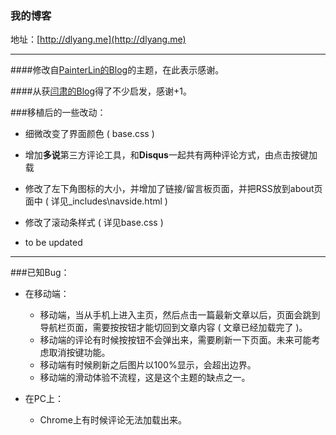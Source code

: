### 我的博客

地址：[http://dlyang.me](http://dlyang.me)

----

####修改自[PainterLin的Blog](http://painterlin.com)的主题，在此表示感谢。

####从获[闫肃的Blog](http://yansu.org)得了不少启发，感谢+1。

###移植后的一些改动：

* 细微改变了界面颜色 ( base.css )
* 增加**多说**第三方评论工具，和**Disqus**一起共有两种评论方式，由点击按键加载
* 修改了左下角图标的大小，并增加了链接/留言板页面，并把RSS放到about页面中 ( 详见_includes\navside.html )
* 修改了滚动条样式 ( 详见base.css )


* to be updated

----

###已知Bug：

* 在移动端：
	* 移动端，当从手机上进入主页，然后点击一篇最新文章以后，页面会跳到导航栏页面，需要按按钮才能切回到文章内容 ( 文章已经加载完了 )。
	* 移动端的评论有时候按按钮不会弹出来，需要刷新一下页面。未来可能考虑取消按键功能。
	* 移动端有时候刷新之后图片以100%显示，会超出边界。
	* 移动端的滑动体验不流程，这是这个主题的缺点之一。

* 在PC上：
	* Chrome上有时候评论无法加载出来。